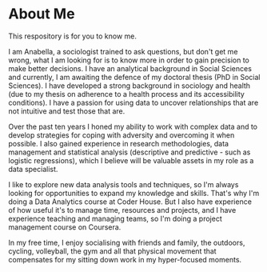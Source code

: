 # About Me
This respository is for you to know me.

I am Anabella, a sociologist trained to ask questions, but don't get me wrong, what I am looking for is to know more in order to gain precision to make better decisions. I have an analytical background in Social Sciences and currently, I am awaiting the defence of my doctoral thesis (PhD in Social Sciences). I have developed a strong background in sociology and health (due to my thesis on adherence to a health process and its accessibility conditions). I have a passion for using data to uncover relationships that are not intuitive and test those that are.

Over the past ten years I honed my ability to work with complex data and to develop strategies for coping with adversity and overcoming it when possible. I also gained experience in research methodologies, data management and statistical analysis (descriptive and predictive - such as logistic regressions), which I believe will be valuable assets in my role as a data specialist.

I like to explore new data analysis tools and techniques, so I'm always looking for opportunities to expand my knowledge and skills. That's why I'm doing a Data Analytics course at Coder House. But I also have experience of how useful it's to manage time, resources and projects, and I have experience teaching and managing teams, so I'm doing a project management course on Coursera. 

In my free time, I enjoy socialising with friends and family, the outdoors, cycling, volleyball, the gym and all that physical movement that compensates for my sitting down work in my hyper-focused moments.
